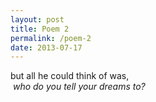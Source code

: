 ```yaml
---
layout: post
title: Poem 2
permalink: /poem-2
date: 2013-07-17
---
```


but all he could think of was,  
&nbsp;*who do you tell your dreams to?*
